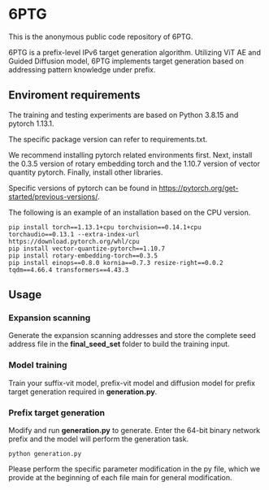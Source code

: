# 6PTG

This is the anonymous public code repository of 6PTG.

6PTG is a prefix-level IPv6 target generation algorithm. Utilizing ViT AE and Guided Diffusion model, 6PTG implements target generation based on addressing pattern knowledge under prefix.

## Enviroment requirements

The training and testing experiments are based on Python 3.8.15 and pytorch 1.13.1.

The specific package version can refer to requirements.txt.

We recommend installing pytorch related environments first. Next, install the 0.3.5 version of rotary embedding torch and the 1.10.7 version of vector quantity pytorch. Finally, install other libraries.

Specific versions of pytorch can be found in https://pytorch.org/get-started/previous-versions/.

The following is an example of an installation based on the CPU version.

```shell
pip install torch==1.13.1+cpu torchvision==0.14.1+cpu torchaudio==0.13.1 --extra-index-url https://download.pytorch.org/whl/cpu
pip install vector-quantize-pytorch==1.10.7
pip install rotary-embedding-torch==0.3.5
pip install einops==0.8.0 kornia==0.7.3 resize-right==0.0.2 tqdm==4.66.4 transformers==4.43.3
```

## Usage

### Expansion scanning

Generate the expansion scanning addresses and store the complete seed address file in the **final_seed_set** folder to build the training input.

### Model training

Train your suffix-vit model, prefix-vit model and diffusion model for prefix target generation required in **generation.py**.

### Prefix target generation

Modify and run **generation.py** to generate. Enter the 64-bit binary network prefix and the model will perform the generation task.

```shell
python generation.py
```

Please perform the specific parameter modification in the py file, which we provide at the beginning of each file main for general modification.

